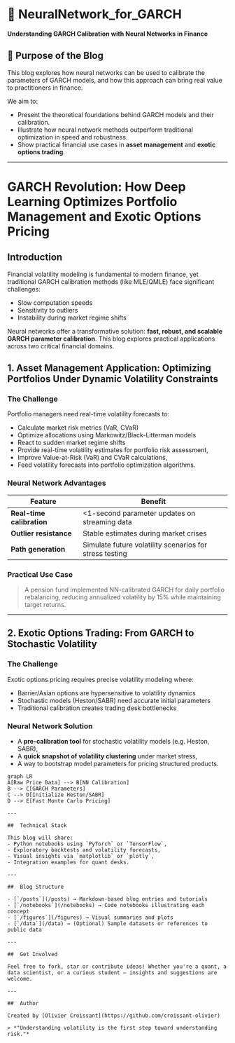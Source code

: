 # 🧠 NeuralNetwork_for_GARCH

**Understanding GARCH Calibration with Neural Networks in Finance**

## 📌 Purpose of the Blog

This blog explores how neural networks can be used to calibrate the parameters of GARCH models, and how this approach can bring real value to practitioners in finance.

We aim to:
- Present the theoretical foundations behind GARCH models and their calibration.
- Illustrate how neural network methods outperform traditional optimization in speed and robustness.
- Show practical financial use cases in **asset management** and **exotic options trading**.

---

# GARCH Revolution: How Deep Learning Optimizes Portfolio Management and Exotic Options Pricing

## Introduction
Financial volatility modeling is fundamental to modern finance, yet traditional GARCH calibration methods (like MLE/QMLE) face significant challenges:
- Slow computation speeds
- Sensitivity to outliers
- Instability during market regime shifts

Neural networks offer a transformative solution: **fast, robust, and scalable GARCH parameter calibration**. This blog explores practical applications across two critical financial domains.



## 1. Asset Management Application: Optimizing Portfolios Under Dynamic Volatility Constraints

### The Challenge
Portfolio managers need real-time volatility forecasts to:
- Calculate market risk metrics (VaR, CVaR)
- Optimize allocations using Markowitz/Black-Litterman models
- React to sudden market regime shifts
- Provide real-time volatility estimates for portfolio risk assessment,
- Improve Value-at-Risk (VaR) and CVaR calculations,
- Feed volatility forecasts into portfolio optimization algorithms.


### Neural Network Advantages
| Feature | Benefit |
|---------|---------|
| **Real-time calibration** | <1-second parameter updates on streaming data |
| **Outlier resistance** | Stable estimates during market crises |
| **Path generation** | Simulate future volatility scenarios for stress testing |

### Practical Use Case
> A pension fund implemented NN-calibrated GARCH for daily portfolio rebalancing, reducing annualized volatility by 15% while maintaining target returns.

---

## 2. Exotic Options Trading: From GARCH to Stochastic Volatility

### The Challenge
Exotic options pricing requires precise volatility modeling where:
- Barrier/Asian options are hypersensitive to volatility dynamics
- Stochastic models (Heston/SABR) need accurate initial parameters
- Traditional calibration creates trading desk bottlenecks

### Neural Network Solution
- A **pre-calibration tool** for stochastic volatility models (e.g. Heston, SABR),
- A **quick snapshot of volatility clustering** under market stress,
- A way to bootstrap model parameters for pricing structured products.
```mermaid
graph LR
A[Raw Price Data] --> B[NN Calibration]
B --> C[GARCH Parameters]
C --> D[Initialize Heston/SABR]
D --> E[Fast Monte Carlo Pricing]

---

##  Technical Stack

This blog will share:
- Python notebooks using `PyTorch` or `TensorFlow`,
- Exploratory backtests and volatility forecasts,
- Visual insights via `matplotlib` or `plotly`,
- Integration examples for quant desks.

---

##  Blog Structure

- [`/posts`](/posts) → Markdown-based blog entries and tutorials
- [`/notebooks`](/notebooks) → Code notebooks illustrating each concept
- [`/figures`](/figures) → Visual summaries and plots
- [`/data`](/data) → (Optional) Sample datasets or references to public data

---

##  Get Involved

Feel free to fork, star or contribute ideas! Whether you're a quant, a data scientist, or a curious student — insights and suggestions are welcome.

---

##  Author

Created by [Olivier Croissant](https://github.com/croissant-olivier)

> *"Understanding volatility is the first step toward understanding risk."*

